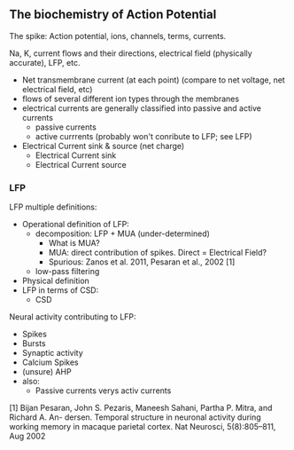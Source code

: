 ## The biochemistry of Action Potential

The spike: Action potential, ions, channels, terms, currents.

Na, K, current flows and their directions, electrical field (physically accurate), LFP, etc.

* Net transmembrane current (at each point) (compare to net voltage, net electrical field, etc)
* flows of several different ion types through the membranes
* electrical currents are generally classified into passive and active currents
   * passive currents
   * active currrents (probably won't conribute to LFP; see LFP)
* Electrical Current sink & source (net charge)
   * Electrical Current sink
   * Electrical Current source

### LFP
LFP multiple definitions:
* Operational definition of LFP:
    * decomposition: LFP + MUA (under-determined)
        * What is MUA?
        * MUA: direct contribution of spikes. Direct = Electrical Field?
        * Spurious: Zanos et al. 2011, Pesaran et al., 2002 [1]
    * low-pass filtering
* Physical definition
* LFP in terms of CSD:
   * CSD

Neural activity contributing to LFP:
* Spikes
* Bursts
* Synaptic activity
* Calcium Spikes
* (unsure) AHP
* also:
   * Passive currents verys activ currents

[1] Bijan Pesaran, John S. Pezaris, Maneesh Sahani, Partha P. Mitra, and Richard A. An- dersen. Temporal structure in neuronal activity during working memory in macaque parietal cortex. Nat Neurosci, 5(8):805–811, Aug 2002
